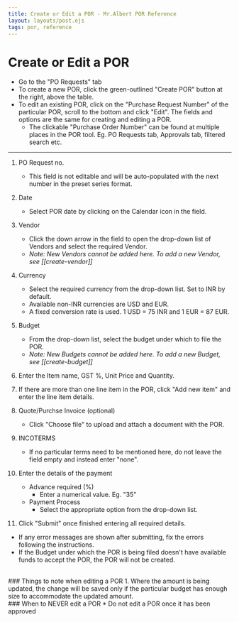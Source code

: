 ```yaml
---
title: Create or Edit a POR - Mr.Albert POR Reference
layout: layouts/post.ejs
tags: por, reference
---
```


# Create or Edit a POR

* Go to the "PO Requests" tab
* To create a new POR, click the green-outlined "Create POR" button at the right, above the table.
* To edit an existing POR, click on the "Purchase Request Number" of the particular POR, scroll to the bottom and click "Edit". The fields and options are the same for creating and editing a POR.
	* The clickable "Purchase Order Number" can be found at multiple places in the POR tool. Eg. PO Requests tab, Approvals tab, filtered search etc.
---
1. PO Request no.
	- This field is not editable and will be auto-populated with the next number in the preset series format.

2. Date
	- Select POR date by clicking on the Calendar icon in the field.

3. Vendor
	- Click the down arrow in the field to open the drop-down list of Vendors and select the required Vendor.
	- *Note: New Vendors cannot be added here. To add a new Vendor, see [[create-vendor]]*

4. Currency
	- Select the required currency from the drop-down list. Set to INR by default.
	- Available non-INR currencies are USD and EUR. 
	- A fixed conversion rate is used. 1 USD = 75 INR and 1 EUR = 87 EUR.

5. Budget
	- From the drop-down list, select the budget under which to file the POR.
	- *Note: New Budgets cannot be added here. To add a new Budget, see [[create-budget]]*


6. Enter the Item name, GST %, Unit Price and Quantity.
7. If there are more than one line item in the POR, click "Add new item" and enter the line item details.

8. Quote/Purchse Invoice (optional)
	- Click "Choose file" to upload and attach a document with the POR.

9. INCOTERMS
	- If no particular terms need to be mentioned here, do not leave the field empty and instead enter "none". 

10. Enter the details of the payment
	- Advance required (%) 
		- Enter a numerical value. Eg. "35"
	- Payment Process
		- Select the appropriate option from the drop-down list. 

11. Click "Submit" once finished entering all required details.

* If any error messages are shown after submitting, fix the errors following the instructions. 
* If the Budget under which the POR is being filed doesn't have available funds to accept the POR, the POR will not be created. 
<br />
### Things to note when editing a POR
1. Where the amount is being updated, the change will be saved only if the particular budget has enough size to accommodate the updated amount.
<br />
### When to NEVER edit a POR
* Do not edit a POR once it has been approved